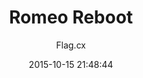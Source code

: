 ---
layout: site
type: site
permalink: /:categories/:title/
title:  Romeo Reboot
author: Flag.cx
credits: romeoreboot.com
date:   2015-10-15 21:48:44
description: R/GA Lorem ipsum dolor sit amet, consectetur adipiscing elit. Nunc eu sem fermentum, dignissim sapien id, finibus elit. Ut nec sagittis nisl, vehicula hendrerit lectus. Cras in nunc bibendum, hendrerit arcu in, malesuada dolor.
thumb: romeo-reboot-full.jpg
image: romeo-reboot-full.jpg
featured: true
category: site
tags: hotsite campaign
---